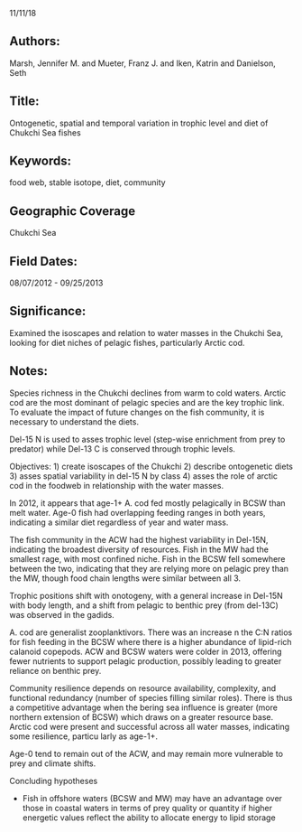 11/11/18
## Authors:
Marsh, Jennifer M. and Mueter, Franz J. and Iken, Katrin and Danielson, Seth
## Title:
Ontogenetic, spatial and temporal variation in trophic level and diet of Chukchi Sea fishes
## Keywords:
food web, stable isotope, diet, community
## Geographic Coverage
Chukchi Sea
## Field Dates:
08/07/2012 - 09/25/2013
## Significance:
Examined the isoscapes and relation to water masses in the Chukchi Sea, looking for diet niches of pelagic fishes, particularly Arctic cod.

## Notes:
Species richness in the Chukchi declines from warm to cold waters.  Arctic cod are the most dominant of pelagic species and are the key trophic link.  To evaluate the impact of future changes on the fish community, it is necessary to understand the diets.

Del-15 N is used to asses trophic level (step-wise enrichment from prey to predator) while Del-13 C is conserved through trophic levels.

Objectives: 1) create isoscapes of the Chukchi 2) describe ontogenetic diets 3) asses spatial variability in del-15 N by class 4) asses the role of arctic cod in the foodweb in relationship with the water masses.

In 2012, it appears that age-1+ A. cod fed mostly pelagically in BCSW than melt water.  Age-0 fish had overlapping feeding ranges in both years, indicating a similar diet regardless of year and water mass.  

The fish community in the ACW had the highest variability in Del-15N, indicating the broadest diversity of resources.  Fish in the MW had the smallest rage, with most confined niche.  Fish in the BCSW fell somewhere between the two, indicating that they are relying more on pelagic prey than the MW, though food chain lengths were similar between all 3.

Trophic positions shift with onotogeny, with a general increase in Del-15N with body length, and a shift from pelagic to benthic prey (from del-13C) was observed in the gadids.

A. cod are generalist zooplanktivors.  There was an increase n the C:N ratios for fish feeding in the BCSW where there is a higher abundance of lipid-rich calanoid copepods.  ACW and BCSW waters were colder in 2013, offering fewer nutrients to support pelagic production, possibly leading to greater reliance on benthic prey.

Community resilience depends on resource availability, complexity, and functional redundancy (number of species filling similar roles).  There is thus a competitive advantage when the bering sea influence is greater (more northern extension of BCSW) which draws on a greater resource base.  Arctic cod were present and successful across all water masses, indicating some resilience, particu larly as age-1+.

Age-0 tend to remain out of the ACW, and may remain more vulnerable to prey and climate shifts.

Concluding hypotheses
* Fish in offshore waters (BCSW and MW) may have an advantage over those in coastal waters in terms of prey quality or quantity if higher energetic values reflect the ability to allocate energy to lipid storage
